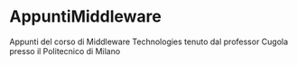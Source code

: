 AppuntiMiddleware
=================

Appunti del corso di Middleware Technologies tenuto dal professor Cugola presso il Politecnico di Milano
